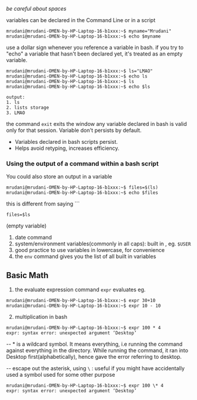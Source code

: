 *be careful about spaces*

variables can be declared in the Command Line or in a script

```
mrudani@mrudani-OMEN-by-HP-Laptop-16-b1xxx:~$ myname="Mrudani"
mrudani@mrudani-OMEN-by-HP-Laptop-16-b1xxx:~$ echo $myname

```

use a dollar sign whenever you reference a variable in bash.
 if you try to "echo" a variable that hasn't been declared yet, it's treated as an empty variable.
 
```
mrudani@mrudani-OMEN-by-HP-Laptop-16-b1xxx:~$ ls="LMAO"
mrudani@mrudani-OMEN-by-HP-Laptop-16-b1xxx:~$ echo ls
mrudani@mrudani-OMEN-by-HP-Laptop-16-b1xxx:~$ ls
mrudani@mrudani-OMEN-by-HP-Laptop-16-b1xxx:~$ echo $ls

output:
1. ls
2. lists storage
3. LMAO
```

the command `exit` exits the window
 any variable declared in bash is valid only for that session.
 Variable don't persists by default.

- Variables declared in bash scripts persist.
- Helps avoid retyping, increases efficiency.


### Using the output of a command within a bash script

You could also store an output in a variable
```
mrudani@mrudani-OMEN-by-HP-Laptop-16-b1xxx:~$ files=$(ls)
mrudani@mrudani-OMEN-by-HP-Laptop-16-b1xxx:~$ echo $files
```

this is different from saying ```
```
files=$ls
```
(empty variable)

1. date command
2. system/environment variables(commonly in all caps): built in , eg. ```$USER```
3. good practice to use variables in lowercase, for convenience
4. the `env` command gives you the list of all built in variables


## Basic Math

1. the evaluate expression command `expr` evaluates
eg.
```
mrudani@mrudani-OMEN-by-HP-Laptop-16-b1xxx:~$ expr 30+10
mrudani@mrudani-OMEN-by-HP-Laptop-16-b1xxx:~$ expr 10 - 10
```

2. multiplication in bash
```
mrudani@mrudani-OMEN-by-HP-Laptop-16-b1xxx:~$ expr 100 * 4
expr: syntax error: unexpected argument ‘Desktop’
```

-- * is a wildcard symbol. It means everything, i.e running the command against everything in the directory.
While running the command, it ran into Desktop first(alphabetically), hence gave the error referring to desktop.

-- escape out the asterisk, using `\` : useful if you might have accidentally used a symbol used for some other purpose

```
mrudani@mrudani-OMEN-by-HP-Laptop-16-b1xxx:~$ expr 100 \* 4
expr: syntax error: unexpected argument ‘Desktop’

```


